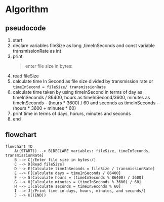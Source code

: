 # Algorithm
## pseudocode
1. start
2. declare variables fileSize as long ,timeInSeconds and const variable transmissionRate as int
3. print 
   >enter file size in bytes:
4. read fileSize
5. calculate time In Second as file size divided by transmission rate or `timeInSecond = fileSize/ transmissionRate`
6.  calculate time taken by using timeInSecond in 
terms of day as timeInSeconds / 86400, hours as timeInSecond/3600, minutes as timeInSeconds - (hours * 3600) / 60 and seconds as timeInSeconds - (hours * 3600 + minutes * 60)
7. print time in terms of days, horurs, minutes and seconds
8. end


## flowchart
``` mermaid
flowchart TD
    A((START)) --> B[DECLARE variables: fileSize, timeInSeconds, transmissionRate]
    B --> C[/Enter file size in bytes:/]
    C --> D[Read fileSize]
    D --> E[Calculate timeInSeconds = fileSize / transmissionRate]
    E --> F[Calculate days = timeInSeconds / 86400]
    F --> G[Calculate hours = (timeInSeconds % 86400) / 3600]
    G --> H[Calculate minutes = (timeInSeconds % 3600) / 60]
    H --> I[Calculate seconds = timeInSeconds % 60]
    I --> J[/Print time in days, hours, minutes, and seconds/]
    J --> K((END))
